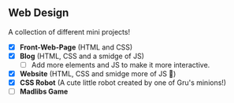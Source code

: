 ## Web Design
 A collection of different mini projects! 
- [x] **Front-Web-Page** (HTML and CSS)
- [x] **Blog** (HTML, CSS and a smidge of JS)
  - [ ] Add more elements and JS to make it more interactive.
- [x] **Website** (HTML, CSS and smidge more of JS 🤏)
- [x] **CSS Robot** (A cute little robot created by one of Gru's minions!)
- [ ] **Madlibs Game**
